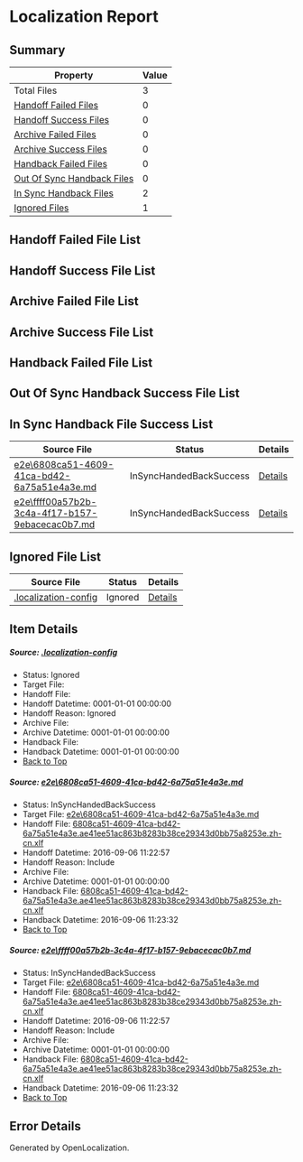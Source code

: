 # <a name='report-top'></a> Localization Report

## Summary
 Property | Value 
 -------- | ----- 
 Total Files | 3
[ Handoff Failed Files ](#handoff-failed-list)| 0
[ Handoff Success Files ](#handoff-success-list)| 0
[ Archive Failed Files ](#archive-failed-list)| 0
[ Archive Success Files ](#archive-success-list)| 0
[ Handback Failed Files ](#handback-failed-list)| 0
[ Out Of Sync Handback Files ](#outofsync-handback-success-list)| 0
[ In Sync Handback Files ](#insync-handback-success-list)| 2
[ Ignored Files ](#ignored-list)| 1

## <a name='handoff-failed-list'></a> Handoff Failed File List

## <a name='handoff-success-list'></a> Handoff Success File List

## <a name='archive-failed-list'></a> Archive Failed File List

## <a name='archive-success-list'></a> Archive Success File List

## <a name='handback-failed-list'></a> Handback Failed File List

## <a name='outofsync-handback-success-list'></a> Out Of Sync Handback Success File List

## <a name='insync-handback-success-list'></a> In Sync Handback File Success List
 Source File | Status | Details 
 ----------- | ------ | ------- 
 [e2e\6808ca51-4609-41ca-bd42-6a75a51e4a3e.md](https://github.com/OpenLocalizationTestOrg/ol-test0/blob/4a5e2833389adc6f1a57b5d3d1c673febbb3d40b/e2e/6808ca51-4609-41ca-bd42-6a75a51e4a3e.md) | InSyncHandedBackSuccess | [Details](#4e0e615c282678ceb8a68c4fdf0abd46bbb288c71)
 [e2e\ffff00a57b2b-3c4a-4f17-b157-9ebacecac0b7.md](https://github.com/OpenLocalizationTestOrg/ol-test0/blob/4a5e2833389adc6f1a57b5d3d1c673febbb3d40b/e2e/ffff00a57b2b-3c4a-4f17-b157-9ebacecac0b7.md) | InSyncHandedBackSuccess | [Details](#4e0e615c282678ceb8a68c4fdf0abd46bbb288c72)

## <a name='ignored-list'></a> Ignored File List
 Source File | Status | Details 
 ----------- | ------ | ------- 
 [.localization-config](https://github.com/OpenLocalizationTestOrg/ol-test0/blob/4a5e2833389adc6f1a57b5d3d1c673febbb3d40b/.localization-config) | Ignored | [Details](#3d4f252ac210baf56311d7e97dcc2db10974dbd20)

## Item Details
##### <a name='3d4f252ac210baf56311d7e97dcc2db10974dbd20'></a> Source: [.localization-config](https://github.com/OpenLocalizationTestOrg/ol-test0/blob/4a5e2833389adc6f1a57b5d3d1c673febbb3d40b/.localization-config)
* Status: Ignored
* Target File: 
* Handoff File: 
* Handoff Datetime: 0001-01-01 00:00:00
* Handoff Reason: Ignored
* Archive File: 
* Archive Datetime: 0001-01-01 00:00:00
* Handback File: 
* Handback Datetime: 0001-01-01 00:00:00
* [Back to Top](#report-top)

##### <a name='4e0e615c282678ceb8a68c4fdf0abd46bbb288c71'></a> Source: [e2e\6808ca51-4609-41ca-bd42-6a75a51e4a3e.md](https://github.com/OpenLocalizationTestOrg/ol-test0/blob/4a5e2833389adc6f1a57b5d3d1c673febbb3d40b/e2e/6808ca51-4609-41ca-bd42-6a75a51e4a3e.md)
* Status: InSyncHandedBackSuccess
* Target File: [e2e\6808ca51-4609-41ca-bd42-6a75a51e4a3e.md](https://github.com/OpenLocalizationTestOrg/ol-test0-zhcn/blob/99651588f2558ec6933755847c94822f3810da3a/e2e/6808ca51-4609-41ca-bd42-6a75a51e4a3e.md)
* Handoff File: [6808ca51-4609-41ca-bd42-6a75a51e4a3e.ae41ee51ac863b8283b38ce29343d0bb75a8253e.zh-cn.xlf](https://github.com/OpenLocalizationTestOrg/ol-test0-handoff/blob/9a302cdcebfd2fb60c520587c9d02d9f6e32a557/ol-handoff/OpenLocalizationTestOrg/ol-test0-zhcn/ci/ht/6808ca51-4609-41ca-bd42-6a75a51e4a3e.ae41ee51ac863b8283b38ce29343d0bb75a8253e.zh-cn.xlf)
* Handoff Datetime: 2016-09-06 11:22:57
* Handoff Reason: Include
* Archive File: 
* Archive Datetime: 0001-01-01 00:00:00
* Handback File: [6808ca51-4609-41ca-bd42-6a75a51e4a3e.ae41ee51ac863b8283b38ce29343d0bb75a8253e.zh-cn.xlf](https://github.com/OpenLocalizationTestOrg/ol-test0-handback/blob/ad85803287b5273ef6055aaa8507241313af7e5c/ol-handback/OpenLocalizationTestOrg/ol-test0-zhcn/ci/ht/6808ca51-4609-41ca-bd42-6a75a51e4a3e.ae41ee51ac863b8283b38ce29343d0bb75a8253e.zh-cn.xlf)
* Handback Datetime: 2016-09-06 11:23:32
* [Back to Top](#report-top)

##### <a name='4e0e615c282678ceb8a68c4fdf0abd46bbb288c72'></a> Source: [e2e\ffff00a57b2b-3c4a-4f17-b157-9ebacecac0b7.md](https://github.com/OpenLocalizationTestOrg/ol-test0/blob/4a5e2833389adc6f1a57b5d3d1c673febbb3d40b/e2e/ffff00a57b2b-3c4a-4f17-b157-9ebacecac0b7.md)
* Status: InSyncHandedBackSuccess
* Target File: [e2e\6808ca51-4609-41ca-bd42-6a75a51e4a3e.md](https://github.com/OpenLocalizationTestOrg/ol-test0-zhcn/blob/99651588f2558ec6933755847c94822f3810da3a/e2e/6808ca51-4609-41ca-bd42-6a75a51e4a3e.md)
* Handoff File: [6808ca51-4609-41ca-bd42-6a75a51e4a3e.ae41ee51ac863b8283b38ce29343d0bb75a8253e.zh-cn.xlf](https://github.com/OpenLocalizationTestOrg/ol-test0-handoff/blob/9a302cdcebfd2fb60c520587c9d02d9f6e32a557/ol-handoff/OpenLocalizationTestOrg/ol-test0-zhcn/ci/ht/6808ca51-4609-41ca-bd42-6a75a51e4a3e.ae41ee51ac863b8283b38ce29343d0bb75a8253e.zh-cn.xlf)
* Handoff Datetime: 2016-09-06 11:22:57
* Handoff Reason: Include
* Archive File: 
* Archive Datetime: 0001-01-01 00:00:00
* Handback File: [6808ca51-4609-41ca-bd42-6a75a51e4a3e.ae41ee51ac863b8283b38ce29343d0bb75a8253e.zh-cn.xlf](https://github.com/OpenLocalizationTestOrg/ol-test0-handback/blob/ad85803287b5273ef6055aaa8507241313af7e5c/ol-handback/OpenLocalizationTestOrg/ol-test0-zhcn/ci/ht/6808ca51-4609-41ca-bd42-6a75a51e4a3e.ae41ee51ac863b8283b38ce29343d0bb75a8253e.zh-cn.xlf)
* Handback Datetime: 2016-09-06 11:23:32
* [Back to Top](#report-top)


## Error Details

Generated by OpenLocalization.
